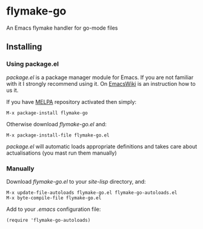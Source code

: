 # flymake-go

An Emacs flymake handler for go-mode files


## Installing

### Using package.el

*package.el* is a package manager module for Emacs. If you are not familiar with it I strongly
recommend using it. On [EmacsWiki](http://emacswiki.org/emacs/ELPA) is an instruction how to us it.

If you have [MELPA](http://melpa.milkbox.net/) repository activated then simply:

    M-x package-install flymake-go

Otherwise download *flymake-go.el* and:

    M-x package-install-file flymake-go.el

*package.el* will automatic loads appropriate definitions and takes care about actualisations
(you mast run them manually)

### Manually

Download *flymake-go.el* to your *site-lisp* directory, and:

    M-x update-file-autoloads flymake-go.el flymake-go-autoloads.el
    M-x byte-compile-file flymake-go.el

Add to your *.emacs* configuration file:

    (require 'flymake-go-autoloads)
